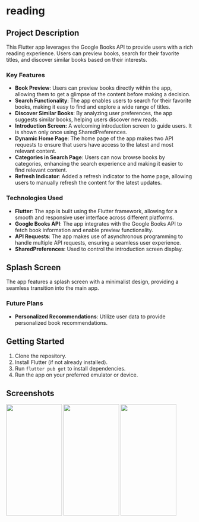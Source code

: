 # reading

## Project Description

This Flutter app leverages the Google Books API to provide users with a rich reading experience. Users can preview books, search for their favorite titles, and discover similar books based on their interests.

### Key Features

- **Book Preview**: Users can preview books directly within the app, allowing them to get a glimpse of the content before making a decision.
- **Search Functionality**: The app enables users to search for their favorite books, making it easy to find and explore a wide range of titles.
- **Discover Similar Books**: By analyzing user preferences, the app suggests similar books, helping users discover new reads.
- **Introduction Screen:** A welcoming introduction screen to guide users. It is shown only once using SharedPreferences.
- **Dynamic Home Page**: The home page of the app makes two API requests to ensure that users have access to the latest and most relevant content.
- **Categories in Search Page**: Users can now browse books by categories, enhancing the search experience and making it easier to find relevant content.
- **Refresh Indicator**: Added a refresh indicator to the home page, allowing users to manually refresh the content for the latest updates.
 
### Technologies Used

- **Flutter**: The app is built using the Flutter framework, allowing for a smooth and responsive user interface across different platforms.
- **Google Books API**: The app integrates with the Google Books API to fetch book information and enable preview functionality.
- **API Requests**: The app makes use of asynchronous programming to handle multiple API requests, ensuring a seamless user experience.
- **SharedPreferences**: Used to control the introduction screen display.
  
## Splash Screen

The app features a splash screen with a minimalist design, providing a seamless transition into the main app.

### Future Plans

- **Personalized Recommendations**: Utilize user data to provide personalized book recommendations.

## Getting Started

1. Clone the repository.
2. Install Flutter (if not already installed).
3. Run `flutter pub get` to install dependencies.
4. Run the app on your preferred emulator or device.

## Screenshots
<img src="https://github.com/moelhewehy7/reading/assets/130074772/7f5f530f-4493-43a1-807c-63db3101a798" width="150" height="300">
<img src="https://github.com/moelhewehy7/reading/assets/130074772/f6311e0a-0513-4401-bb43-450b33246412" width="150" height="300">
<img src="https://github.com/moelhewehy7/reading/assets/130074772/76ca6e24-af3e-4e2e-8e47-6c948c2bfe17" width="150" height="300">







